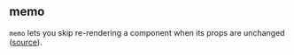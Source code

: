 ## memo

`memo` lets you skip re-rendering a component when its props are unchanged ([source](https://beta.reactjs.org/apis/react/memo)). 

